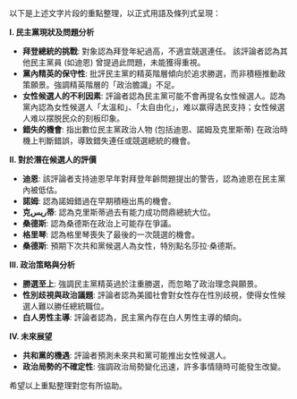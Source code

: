 以下是上述文字片段的重點整理，以正式用語及條列式呈現：

**I. 民主黨現狀及問題分析**

*   **拜登總統的挑戰**: 對象認為拜登年紀過高，不適宜競選連任。 該評論者認為其他民主黨員 (如迪恩) 曾提過此問題，未能獲得重視。
*   **黨內精英的保守性**: 批評民主黨的精英階層傾向於追求勝選，而非積極推動政策願景。強調精英階層的「政治膽識」不足。
*   **女性候選人的不利因素**: 評論者認為民主黨可能不會再提名女性候選人。認為黨內認為女性候選人「太溫和」、「太自由化」，难以赢得选民支持；女性候選人难以摆脱民众的刻板印象。
*   **錯失的機會**: 指出數位民主黨政治人物 (包括迪恩、諾姆及克里斯蒂) 在政治時機上判斷錯誤，導致錯失連任或競選總統的機會。

**II. 對於潛在候選人的評價**

*   **迪恩**: 該評論者支持迪恩早年對拜登年齡問題提出的警告，認為迪恩在民主黨內被低估。
*   **諾姆**: 認為諾姆錯過在早期積極出馬的機會。
*   **克ريس蒂**: 認為克里斯蒂過去有能力成功問鼎總統大位。
*   **桑德斯**: 認為桑德斯在政治上可能存在爭議。
*    **格里琴**: 認為格里琴喪失了最後的一次競選的機會。
*   **桑德斯**: 預期下次共和黨候選人為女性，特別點名莎拉·桑德斯。

**III. 政治策略與分析**

*   **勝選至上**: 強調民主黨精英過於注重勝選，而忽略了政治理念與願景。
*   **性別歧視與政治議題**: 評論者認為美國社會對女性存在性別歧視，使得女性候選人難以勝任總統職位。
*    **白人男性主導**: 評論者認為，民主黨內存在白人男性主導的傾向。

**IV. 未來展望**

*   **共和黨的機遇**: 評論者預測未來共和黨可能推出女性候選人。
*   **政治局勢的不確定性**: 強調政治局勢變化迅速，許多事情隨時可能發生改變。

希望以上重點整理對您有所協助。